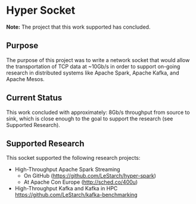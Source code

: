 # Hyper Socket

**Note:** The project that this work supported has concluded.

## Purpose
The purpose of this project was to write a network socket that would allow the transportation of TCP data at ~10Gb/s in order to support on-going research in distributed systems like Apache Spark, Apache Kafka, and Apache Mesos.

## Current Status
This work concluded with approximately: 8Gb/s throughput from source to sink, which is close enough to the goal to support the research (see Supported Research).

## Supported Research
This socket supported the following research projects:
- High-Throughput Apache Spark Streaming
  - On GitHub (https://github.com/LeStarch/hyper-spark)
  - At Apache Con Europe (http://sched.co/400u)
- High-Throughput Kafka and Kafka in HPC https://github.com/LeStarch/kafka-benchmarking



